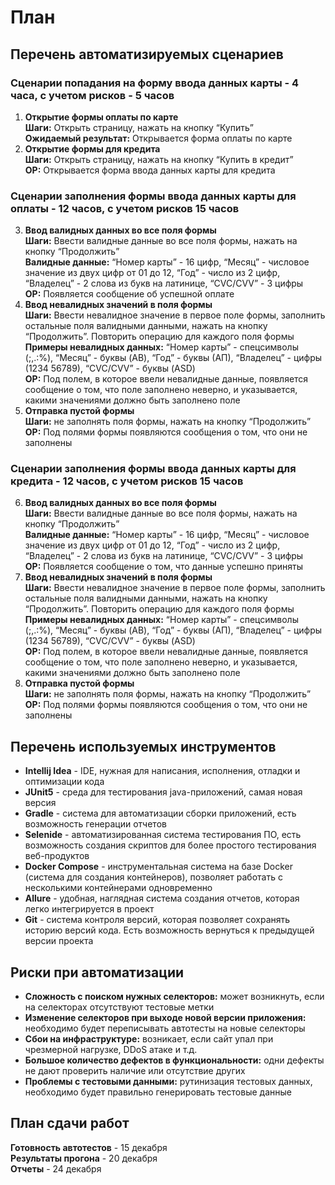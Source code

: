 # План
## Перечень автоматизируемых сценариев
### Сценарии попадания на форму ввода данных карты - 4 часа, с учетом рисков - 5 часов
1. **Открытие формы оплаты по карте**  
**Шаги:** Открыть страницу, нажать на кнопку “Купить”  
**Ожидаемый результат:** Открывается форма оплаты по карте
2. **Открытие формы для кредита**  
**Шаги:** Открыть страницу, нажать на кнопку “Купить в кредит”  
**ОР:** Открывается форма ввода данных карты для кредита
### Сценарии заполнения формы ввода данных карты для оплаты - 12 часов, с учетом рисков 15 часов
3. **Ввод валидных данных во все поля формы**  
**Шаги:** Ввести валидные данные во все поля формы, нажать на кнопку “Продолжить”  
**Валидные данные:** “Номер карты” - 16 цифр, “Месяц” - числовое значение из двух цифр от 01 до 12, “Год” - число из 2 цифр, “Владелец” - 2 слова из букв на латинице, “CVC/CVV” - 3 цифры  
**ОР:** Появляется сообщение об успешной оплате
4. **Ввод невалидных значений в поля формы**  
**Шаги:** Ввести невалидное значение в первое поле формы, заполнить остальные поля валидными данными, нажать на кнопку “Продолжить”. Повторить операцию для каждого поля формы  
**Примеры невалидных данных:** “Номер карты” - спецсимволы (;,.:%), “Месяц” - буквы (AB), “Год” - буквы (АП), “Владелец” - цифры (1234 56789), “CVC/CVV” - буквы (ASD)  
**ОР:** Под полем, в которое ввели невалидные данные, появляется сообщение о том, что поле заполнено неверно, и указывается, какими значениями должно быть заполнено поле
5. **Отправка пустой формы**  
**Шаги:** не заполнять поля формы, нажать на кнопку “Продолжить”  
**ОР:** Под полями формы появляются сообщения о том, что они не заполнены
### Сценарии заполнения формы ввода данных карты для кредита - 12 часов, с учетом рисков 15 часов
6. **Ввод валидных данных во все поля формы**  
**Шаги:** Ввести валидные данные во все поля формы, нажать на кнопку “Продолжить”  
**Валидные данные:** “Номер карты” - 16 цифр, “Месяц” - числовое значение из двух цифр от 01 до 12, “Год” - число из 2 цифр, “Владелец” - 2 слова из букв на латинице, “CVC/CVV” - 3 цифры  
**ОР:** Появляется сообщение о том, что данные успешно приняты
7. **Ввод невалидных значений в поля формы**  
**Шаги:** Ввести невалидное значение в первое поле формы, заполнить остальные поля валидными данными, нажать на кнопку “Продолжить”. Повторить операцию для каждого поля формы  
**Примеры невалидных данных:** “Номер карты” - спецсимволы (;,.:%), “Месяц” - буквы (AB), “Год” - буквы (АП), “Владелец” - цифры (1234 56789), “CVC/CVV” - буквы (ASD)  
**ОР:** Под полем, в которое ввели невалидные данные, появляется сообщение о том, что поле заполнено неверно, и указывается, какими значениями должно быть заполнено поле
8. **Отправка пустой формы**  
**Шаги:** не заполнять поля формы, нажать на кнопку “Продолжить”  
**ОР:** Под полями формы появляются сообщения о том, что они не заполнены

## Перечень используемых инструментов
* **Intellij Idea** - IDE, нужная для написания, исполнения, отладки и оптимизации кода
* **JUnit5** - среда для тестирования java-приложений, самая новая версия
* **Gradle** - система для автоматизации сборки приложений, есть возможность генерации отчетов
* **Selenide** - автоматизированная система тестирования ПО, есть возможность создания скриптов для более простого тестирования веб-продуктов
* **Docker Compose** - инструментальная система на базе Docker (система для создания контейнеров), позволяет работать с несколькими контейнерами одновременно
* **Allure** - удобная, наглядная система создания отчетов, которая легко интегрируется в проект
* **Git** - система контроля версий, которая позволяет сохранять историю версий кода. Есть возможность вернуться к предыдущей версии проекта

## Риски при автоматизации
* **Сложность с поиском нужных селекторов:** может возникнуть, если на селекторах отсутствуют тестовые метки
* **Изменение селекторов при выходе новой версии приложения:** необходимо будет переписывать автотесты на новые селекторы
* **Сбои на инфраструктуре:** возникает, если сайт упал при чрезмерной нагрузке, DDoS атаке и т.д.
* **Большое количество дефектов в функциональности:** одни дефекты не дают проверить наличие или отсутствие других
* **Проблемы с тестовыми данными:** рутинизация тестовых данных, необходимо будет правильно генерировать тестовые данные

## План сдачи работ
**Готовность автотестов** - 15 декабря  
**Результаты прогона** - 20 декабря  
**Отчеты** - 24 декабря
